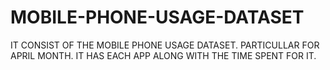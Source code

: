 # MOBILE-PHONE-USAGE-DATASET
IT CONSIST OF THE MOBILE PHONE USAGE DATASET. PARTICULLAR FOR APRIL MONTH. IT HAS EACH APP ALONG WITH THE TIME SPENT FOR IT.
